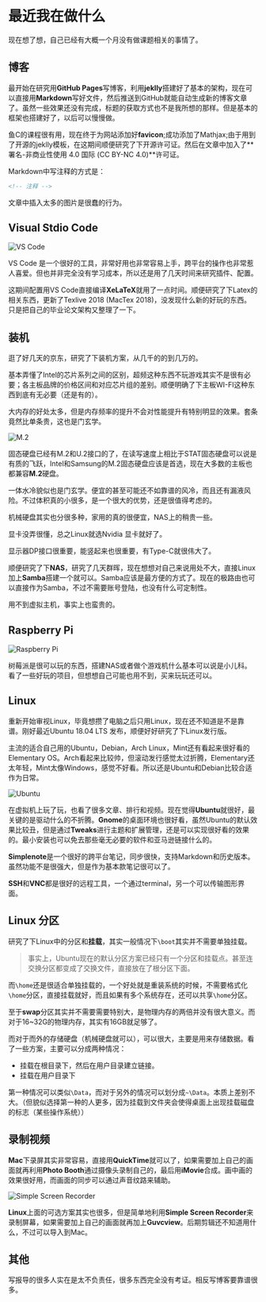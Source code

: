 # 最近我在做什么

现在想了想，自己已经有大概一个月没有做课题相关的事情了。

## 博客

最开始在研究用**GitHub Pages**写博客，利用**jeklly**搭建好了基本的架构，现在可以直接用**Markdown**写好文件，然后推送到GitHub就能自动生成新的博客文章了。虽然一些效果还没有完成，标题的获取方式也不是我所想的那样。但是基本的框架也搭建好了，以后可以慢慢做。

鱼C的课程很有用，现在终于为网站添加好**favicon**;成功添加了Mathjax;由于用到了开源的jeklly模板，在这期间顺便研究了下开源许可证。然后在文章中加入了**署名-非商业性使用 4.0 国际 (CC BY-NC 4.0)**许可证。

Markdown中写注释的方式是：

``` markdown
<!-- 注释 -->
```

文章中插入太多的图片是很蠢的行为。

## Visual Stdio Code

![VS Code](https://upload.wikimedia.org/wikipedia/commons/thumb/f/f3/Visual_Studio_Code_0.10.1_icon.png/240px-Visual_Studio_Code_0.10.1_icon.png) 

VS Code 是一个很好的工具，非常好用也非常容易上手，跨平台的操作也非常惹人喜爱。但也并非完全没有学习成本，所以还是用了几天时间来研究插件、配置。

这期间配置用VS Code直接编译**XeLaTeX**就用了一点时间。顺便研究了下Latex的相关东西，更新了Texlive 2018 (MacTex 2018)，没发现什么新的好玩的东西。只是把自己的毕业论文架构又整理了一下。

## 装机

逛了好几天的京东，研究了下装机方案，从几千的的到几万的。

基本弄懂了Intel的芯片系列之间的区别，超频这种东西不玩游戏其实不是很有必要；各主板品牌的价格区间和对应芯片组的差别。顺便明确了下主板WI-FI这种东西到底有无必要（还是有的）。

大内存的好处太多，但是内存频率的提升不会对性能提升有特别明显的效果。套条竟然比单条贵，这也是门玄学。

![M.2](https://www.profesionalreview.com/wp-content/uploads/2016/10/todo-sobre-M.2.png)

固态硬盘已经有M.2和U.2接口的了，在读写速度上相比于STAT固态硬盘可以说是有质的飞跃，Intel和Samsung的M.2固态硬盘应该是首选，现在大多数的主板也都兼容**M.2**硬盘。

一体水冷貌似也是门玄学。便宜的甚至可能还不如靠谱的风冷，而且还有漏液风险。不过体积真的小很多，是一个很大的优势，还是很值得考虑的。

机械硬盘其实也分很多种，家用的真的很便宜，NAS上的稍贵一些。

显卡没弄很懂，总之Linux就选Nvidia 显卡就好了。

显示器DP接口很重要，能竖起来也很重要，有Type-C就很伟大了。

顺便研究了下**NAS**，研究了几天群晖，现在想想对自己来说用处不大，直接Linux加上**Samba**搭建一个就可以。Samba应该是最方便的方式了。现在的极路由也可以直接作为Samba，不过不需要账号登陆，也没有什么可定制性。

用不到虚拟主机，事实上也蛮贵的。

## Raspberry Pi

![Raspberry Pi](https://seeklogo.com/images/R/raspberry-pi-logo-8240ABBDFE-seeklogo.com.png)

树莓派是很可以玩的东西，搭建NAS或者做个游戏机什么基本可以说是小儿科。看了一些好玩的项目，但想想自己可能也用不到，买来玩玩还可以。

## Linux

重新开始审视Linux，毕竟想攒了电脑之后只用Linux，现在还不知道是不是靠谱。刚好最近Ubuntu 18.04 LTS 发布，顺便好好研究了下Linux发行版。

主流的适合自己用的Ubuntu，Debian，Arch Linux，Mint还有看起来很好看的Elementary OS。Arch看起来比较帅，但滚动发行感觉太过折腾，Elementary还太年轻，Mint太像Windows，感觉不好看。所以还是Ubuntu和Debian比较合适作为日常。

 ![Ubuntu](https://assets.ubuntu.com/v1/29985a98-ubuntu-logo32.png) 

在虚拟机上玩了玩，也看了很多文章、排行和视频。现在觉得**Ubuntu**就很好，最关键的是驱动什么的不折腾。**Gnome**的桌面环境也很好看，虽然Ubuntu的默认效果比较丑，但是通过**Tweaks**进行主题和扩展管理，还是可以实现很好看的效果的。最小安装也可以免去那些毫无必要的软件和亚马逊链接什么的。

**Simplenote**是一个很好的跨平台笔记，同步很快，支持Markdown和历史版本。虽然功能不是很强大，但是作为基本款笔记很可以了。

**SSH**和**VNC**都是很好的远程工具，一个通过terminal，另一个可以传输图形界面。

## Linux 分区

研究了下Linux中的分区和**挂载**，其实一般情况下`\boot`其实并不需要单独挂载。

> 事实上，Ubuntu现在的默认分区方案已经只有一个分区和挂载点。甚至连交换分区都变成了交换文件，直接放在了根分区下面。

而`\home`还是很适合单独挂载的，一个好处就是重装系统的时候，不需要格式化`\home`分区，直接挂载就好，而且如果有多个系统存在，还可以共享`\home`分区。

至于**swap**分区其实并不需要需要特别大，是物理内存的两倍并没有很大意义。而对于16~32G的物理内存，其实有16GB就足够了。

而对于而外的存储硬盘（机械硬盘就可以），可以很大，主要是用来存储数据。看了一些方案，主要可以分成两种情况：

- 挂载在根目录下，然后在用户目录建立链接。
- 挂载在用户目录下

第一种情况可以类似`\Data`，而对于另外的情况可以划分成`~\Data`。本质上差别不大。（但貌似选择第一种的人更多，因为挂载到文件夹会使得桌面上出现挂载磁盘的标志（某些操作系统））

## 录制视频

**Mac**下录屏其实非常容易，直接用**QuickTime**就可以了，如果需要加上自己的画面就再利用**Photo Booth**通过摄像头录制自己的，最后用**iMovie**合成。画中画的效果很好用，而画面的同步可以通过声音纹路来辅助。

![Simple Screen Recorder](https://uappexplorer.com/api/v1/snaps/icon/ubuntu/3c527d390fde058ad99974876ed06dca/simplescreenrecorder-mardy.png)

**Linux**上面的可选方案其实也很多，但是简单地利用**Simple Screen Recorder**来录制屏幕，如果需要加上自己的画面就再加上**Guvcview**。后期剪辑还不知道用什么，不过可以导入到Mac。

## 其他

写报导的很多人实在是太不负责任，很多东西完全没有考证。相反写博客要靠谱很多。